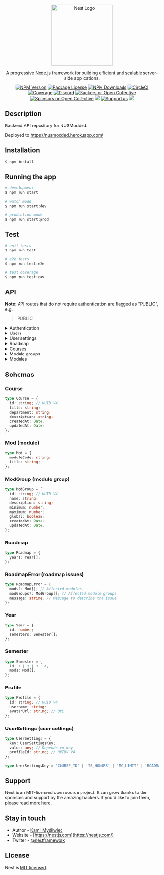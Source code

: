 <p align="center">
  <a href="http://nestjs.com/" target="blank"><img src="https://nestjs.com/img/logo-small.svg" width="200" alt="Nest Logo" /></a>
</p>

[circleci-image]: https://img.shields.io/circleci/build/github/nestjs/nest/master?token=abc123def456
[circleci-url]: https://circleci.com/gh/nestjs/nest

  <p align="center">A progressive <a href="http://nodejs.org" target="_blank">Node.js</a> framework for building efficient and scalable server-side applications.</p>
    <p align="center">
<a href="https://www.npmjs.com/~nestjscore" target="_blank"><img src="https://img.shields.io/npm/v/@nestjs/core.svg" alt="NPM Version" /></a>
<a href="https://www.npmjs.com/~nestjscore" target="_blank"><img src="https://img.shields.io/npm/l/@nestjs/core.svg" alt="Package License" /></a>
<a href="https://www.npmjs.com/~nestjscore" target="_blank"><img src="https://img.shields.io/npm/dm/@nestjs/common.svg" alt="NPM Downloads" /></a>
<a href="https://circleci.com/gh/nestjs/nest" target="_blank"><img src="https://img.shields.io/circleci/build/github/nestjs/nest/master" alt="CircleCI" /></a>
<a href="https://coveralls.io/github/nestjs/nest?branch=master" target="_blank"><img src="https://coveralls.io/repos/github/nestjs/nest/badge.svg?branch=master#9" alt="Coverage" /></a>
<a href="https://discord.gg/G7Qnnhy" target="_blank"><img src="https://img.shields.io/badge/discord-online-brightgreen.svg" alt="Discord"/></a>
<a href="https://opencollective.com/nest#backer" target="_blank"><img src="https://opencollective.com/nest/backers/badge.svg" alt="Backers on Open Collective" /></a>
<a href="https://opencollective.com/nest#sponsor" target="_blank"><img src="https://opencollective.com/nest/sponsors/badge.svg" alt="Sponsors on Open Collective" /></a>
  <a href="https://paypal.me/kamilmysliwiec" target="_blank"><img src="https://img.shields.io/badge/Donate-PayPal-ff3f59.svg"/></a>
    <a href="https://opencollective.com/nest#sponsor"  target="_blank"><img src="https://img.shields.io/badge/Support%20us-Open%20Collective-41B883.svg" alt="Support us"></a>
  <a href="https://twitter.com/nestframework" target="_blank"><img src="https://img.shields.io/twitter/follow/nestframework.svg?style=social&label=Follow"></a>
</p>
  <!--[![Backers on Open Collective](https://opencollective.com/nest/backers/badge.svg)](https://opencollective.com/nest#backer)
  [![Sponsors on Open Collective](https://opencollective.com/nest/sponsors/badge.svg)](https://opencollective.com/nest#sponsor)-->

## Description

Backend API repository for NUSModded.

Deployed to <https://nusmodded.herokuapp.com/>

## Installation

```bash
$ npm install
```

## Running the app

```bash
# development
$ npm run start

# watch mode
$ npm run start:dev

# production mode
$ npm run start:prod
```

## Test

```bash
# unit tests
$ npm run test

# e2e tests
$ npm run test:e2e

# test coverage
$ npm run test:cov
```

## API

**Note:** API routes that do not require authentication are flagged as "PUBLIC", e.g.

> PUBLIC

<details><summary>Authentication</summary>

Steps to authenticate with the backend server:

1. Register/sign in with Supabase Auth.

```javascript
const { user, session, error } = await supabase.auth.signIn({
  email: 'example@email.com',
  password: 'example-password',
});
```

2. Generate an `authToken` with `randomBytes(16).toString('hex')` (`randomBytes` is from the built in `crypto` package).

```javascript
import { randomBytes } from 'crypto';
const authToken = randomBytes(16).toString('hex');
```

3. Save `authToken` into the user's profile on Supabase (under table `profiles`).

```javascript
const user = supabase.auth.user();
const { data, error } = await supabase
  .from('profiles')
  .update({ auth_token: authToken })
  .match({ id: user.id });
```

4. POST the `authToken` to `{domain}/auth/login` (refer to route description below).

```javascript
// e.g. with Axios; adjust accordingly with your preferred HTTP client

import axios from 'axios';
// ...
const { status, data } = await axios.post(`${domain}/auth/login`, {
  username: user.username,
  password: hash,
});
const { accessToken } = data;
```

5. The request will return an `accessToken`, which are to be included in the headers as `Authorization: Bearer {accessToken}` for subsequent API calls.

```javascript
const { status, data } = await axios.get(`${domain}/user/profile`, {
  headers: { Authorization: `Bearer ${accessToken}` },
});
```

---

#### Login

> :white_check_mark: Implemented

Authenticates the backend session.

```
POST /auth/login
```

```typescript
type body = {
  username: string;
  password: string; // Hash of authToken
};
```

Response `200 OK`:

```typescript
type body = { accessToken: string };
```

</details>

<details><summary>Users</summary>

#### Check if username is available

> :white_check_mark: Implemented

```
GET /user/check-username?username={username}
```

```typescript
type username = string;
```

Response `200 OK`:

```typescript
type body = {
  isAvailable: boolean;
};
```

#### Get user profile

> :white_check_mark: Implemented

```
GET /user/profile
```

Response `200 OK`: `Profile`

#### Edit user profile

> :white_check_mark: Implemented

```
POST /user/profile/edit
```

```typescript
type body = {
  username: string;
  avatarUrl: string; // URL
};
```

Response `200 OK`: `Profile`

</details>

<details><summary>User settings</summary>

#### Get all user settings

> :white_check_mark: Implemented

```
GET /user-settings
```

Response `200 OK`:

```typescript
type body = {
  IS_HONORS: boolean;
  MC_LIMIT: number;
  COURSE_ID: string; // UUID V4
};
```

#### Set a user setting

> :white_check_mark: Implemented

```
POST /user-settings/edit
```

```typescript
type body = {
  key: UserSettingsKey;
  value: any; // Depends on key
};
```

Response `200 OK`: `UserSettings`

</details>

<details><summary>Roadmap</summary>

#### Validate roadmap

> PUBLIC

> :x: Not implemented

Checks the roadmap for potential errors.

```
POST /roadmap/validate/all
```

```typescript
type body = Roadmap; // Refer to schema below
```

Response `200 OK`: `RoadmapError[]`

#### Validate module availability

> PUBLIC

> :white_check_mark: Implemented

```
POST /roadmap/validate/module-availability
```

```typescript
type body = Roadmap; // Refer to schema below
```

Response `200 OK`: `RoadmapError[]`

#### Validate course requirements

> PUBLIC

> :white_check_mark: Implemented

```
POST /roadmap/validate/course-requirement
```

```typescript
type body = Roadmap; // Refer to schema below
```

Response `200 OK`: `RoadmapError[]`

#### Validate module prerequisites

> PUBLIC

> :white_check_mark: Implemented

```
POST /roadmap/validate/prerequisite
```

```typescript
type body = Roadmap; // Refer to schema below
```

Response `200 OK`: `RoadmapError[]`

</details>

<details><summary>Courses</summary>

#### Get all courses

> PUBLIC

> :white_check_mark: Implemented

Returns an array of courses.

```
GET /course
```

Response `200 OK`: `Course[]`

#### Add course

> :white_check_mark: Implemented

```
POST /course/new
```

```typescript
type body = {
  title: string; // Title of the course
  department: string; // E.g. faculty, school, college
  description: string;
};
```

Response `201 CREATED`: `Course`

#### Edit course

> :white_check_mark: Implemented

```
POST /course/{courseId}/edit
```

```typescript
type courseId = string; // UUID V4

type body = {
  title?: string; // Title of the course
  department?: string; // E.g. faculty, school, college
  description?: string;
};
```

Response `200 OK`: `Course`

#### Get course info

> PUBLIC

> :white_check_mark: Implemented

```
GET /course/{courseId}
```

```typescript
type courseId = string; // UUID V4
```

Response `200 OK`: `Course`.

#### Delete course

> :white_check_mark: Implemented

```
DELETE /course/{courseId}
```

```typescript
type courseId = string; // UUID V4
```

Response `200 OK`: `Course`

#### Get course modules

> PUBLIC

> :white_check_mark: Implemented

Returns an array of modules associated to the course.

```
GET /course/{courseId}/modules
```

```typescript
type courseId = string; // UUID V4
```

Repsonse `200 OK`: `Mod[]`.

#### Get course module groups

> PUBLIC

> :white_check_mark: Implemented

Returns an array of module groups associated to the course.

```
GET /course/{courseId}/module-groups
```

```typescript
type courseId = string; // UUID V4
```

Response `200 OK`: `ModGroup[]`

#### Add modules to course

> :white_check_mark: Implemented

```
POST /course/{courseId}/add-modules
```

```typescript
type courseId = string; // UUID V4
type body = {
  type: string; // Type of module to the course
  moduleCodes: string[]; // Module codes to add
};
```

Response `200 OK`:

```typescript
type body = {
  bound: ModuleCode[];
};

type ModuleCode = string;
```

#### Remove modules from course

> :white_check_mark: Implemented

```
POST /course/{courseId}/remove-modules
```

```typescript
type courseId = string; // UUID V4
type body = {
  moduleCodes: string[]; // Module codes to remove
};
```

Response `200 OK`:

```typescript
type body = {
  count: number; // Number of modules removed
};
```

#### Add module groups to course

> :white_check_mark: Implemented

```
POST /course/{courseId}/add-module-groups
```

```typescript
type courseId = string; // UUID V4
type body = {
  groupIds: string[]; // Module group UUIDs to add
};
```

Response `200 OK`:

```typescript
type body = {
  bound: string[]; // Module group UUIDs added
};
```

#### Remove module groups from course

> :white_check_mark: Implemented

```
POST /course/{courseId}/remove-module-groups
```

```typescript
type courseId = string; // UUID V4
type body = {
  groupIds: string[]; // Module group UUIDs to remove
};
```

Response `200 OK`:

```typescript
type body = {
  count: number; // Number of module groups removed
};
```

</details>

<details><summary>Module groups</summary>

#### Get all module groups

> PUBLIC

> :white_check_mark: Not Implemented

```
GET /module-group
```

Response `200 OK`: `ModGroup[]`

#### Add module group

> :white_check_mark: Not Implemented

```
POST /module-group/new
```

```typescript
type body = {
  name: string; // Name of module group
  description: string;
  minimum?: number; // Minimum number of modules a student needs to take in this module group
  maximum?: number; // Maximum number of modules a student can take in this module group
  global: boolean; // Whether this module group is shared; non-global module groups are deleted when unbound from its course
};
```

Response `201 CREATED`: `ModGroup`

#### Edit module group

> :white_check_mark: Not Implemented

```
POST /module-group/{groupId}/edit
```

```typescript
type groupId = string; // UUID V4

type body = {
  name?: string;
  description?: string;
  minimum?: number;
  maximum?: number;
  global: boolean;
};
```

Response `200 OK`: `ModGroup`

#### Delete module group

> :white_check_mark: Not Implemented

```
DELETE /module-group/{groupId}
```

```typescript
type groupId = string; // UUID V4
```

Response `200 OK`: `ModGroup`

#### Get module group info

> PUBLIC

> :white_check_mark: Not Implemented

```
GET /module-group/{groupId}
```

```typescript
type groupId = string; // UUID V4
```

Response `200 OK`: `ModGroup`

#### Get modules belonging to a module group

> PUBLIC

> :white_check_mark: Not Implemented

```
GET /module-group/{groupId}/modules
```

```typescript
type groupId = string; // UUID V4
```

Response `200 OK`: `Mod[]`

#### Add modules to module group

> :white_check_mark: Not Implemented

```
POST /module-group/{groupId}/add-modules
```

```typescript
type groupId = string; // UUID V4

type body = {
  moduleCodes: string[]; // Module codes to add
};
```

Response `200 OK`:

```typescript
type body = {
  bound: string[]; // Array of module codes added
};
```

#### Remove modules from module group

> :white_check_mark: Not Implemented

```
POST /module-group/{groupId}/remove-modules
```

```typescript
type groupId = string; // UUID V4

type body = {
  moduleCodes: string[]; // Modules codes to remove
};
```

Response `200 OK`:

```typescript
type body = {
  count: number; // Number of modules removed
};
```

</details>

<details><summary>Modules</summary>

#### Get all modules

> PUBLIC

> :white_check_mark: Implemented

```
GET /module
```

Response `200 OK`: `Mod[]`

#### Get module information

> PUBLIC

> :white_check_mark: Implemented

```
GET /module/{moduleCode}
```

```typescript
type moduleCode = string;
```

Response `200 OK`: [Module schema from NUSMods](https://api.nusmods.com/v2/#/Modules/get__acadYear__modules__moduleCode__json)

</details>

## Schemas

### Course

```typescript
type Course = {
  id: string; // UUID V4
  title: string;
  department: string;
  description: string;
  createdAt: Date;
  updatedAt: Date;
};
```

### Mod (module)

```typescript
type Mod = {
  moduleCode: string;
  title: string;
};
```

### ModGroup (module group)

```typescript
type ModGroup = {
  id: string; // UUID V4
  name: string;
  description: string;
  minimum: number;
  maximum: number;
  global: boolean;
  createdAt: Date;
  updatedAt: Date;
};
```

### Roadmap

```typescript
type Roadmap = {
  years: Year[];
};
```

### RoadmapError (roadmap issues)

```typescript
type RoadmapError = {
  mods?: Mod[]; // Affected modules
  modGroups?: ModGroup[]; // Affected module groups
  message: string; // Message to describe the issue
};
```

### Year

```typescript
type Year = {
  id: number;
  semesters: Semester[];
};
```

### Semester

```typescript
type Semester = {
  id: 1 | 2 | 3 | 4;
  mods: Mod[];
};
```

### Profile

```typescript
type Profile = {
  id: string; // UUID V4
  username: string;
  avatarUrl: string; // URL
};
```

### UserSettings (user settings)

```typescript
type UserSettings = {
  key: UserSettingsKey;
  value: any; // Depends on key
  profileId: string; // UUIDV V4
};

type UserSettingsKey = 'COURSE_ID' | 'IS_HONORS' | 'MC_LIMIT' | 'ROADMAP';
```

## Support

Nest is an MIT-licensed open source project. It can grow thanks to the sponsors and support by the amazing backers. If you'd like to join them, please [read more here](https://docs.nestjs.com/support).

## Stay in touch

- Author - [Kamil Myśliwiec](https://kamilmysliwiec.com)
- Website - [https://nestjs.com](https://nestjs.com/)
- Twitter - [@nestframework](https://twitter.com/nestframework)

## License

Nest is [MIT licensed](LICENSE).
